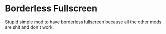 # Borderless Fullscreen
Stupid simple mod to have borderless fullscreen because all the other mods are shit and don't work.